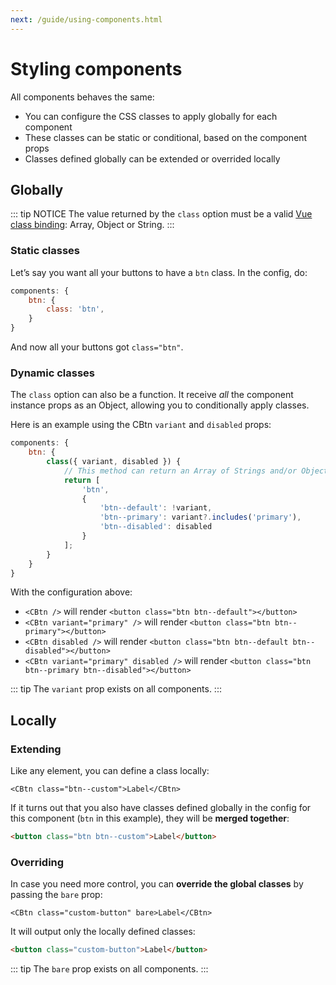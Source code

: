 ```yaml
---
next: /guide/using-components.html
---
```


# Styling components

All components behaves the same:

-   You can configure the CSS classes to apply globally for each component
-   These classes can be static or conditional, based on the component props
-   Classes defined globally can be extended or overrided locally

## Globally

::: tip NOTICE
The value returned by the `class` option must be a valid [Vue class binding](https://v3.vuejs.org/guide/class-and-style.html#binding-html-classes): Array, Object or String.
:::

### Static classes

Let’s say you want all your buttons to have a `btn` class. In the config, do:

```js
components: {
    btn: {
        class: 'btn',
    }
}
```

And now all your buttons got `class="btn"`.

### Dynamic classes

The `class` option can also be a function. It receive _all_ the component instance props as an Object, allowing you to conditionally apply classes.

Here is an example using the CBtn `variant` and `disabled` props:

```js
components: {
    btn: {
        class({ variant, disabled }) {
            // This method can return an Array of Strings and/or Objects, an Object or a String.
            return [
                'btn',
                {
                    'btn--default': !variant,
                    'btn--primary': variant?.includes('primary'),
                    'btn--disabled': disabled
                }
            ];
        }
    }
}
```

With the configuration above:

-   `<CBtn />` will render `<button class="btn btn--default"></button>`
-   `<CBtn variant="primary" />` will render `<button class="btn btn--primary"></button>`
-   `<CBtn disabled />` will render `<button class="btn btn--default btn--disabled"></button>`
-   `<CBtn variant="primary" disabled />` will render `<button class="btn btn--primary btn--disabled"></button>`

::: tip
The `variant` prop exists on all components.
:::

## Locally

### Extending

Like any element, you can define a class locally:

```vue
<CBtn class="btn--custom">Label</CBtn>
```

If it turns out that you also have classes defined globally in the config for this component (`btn` in this example), they will be **merged together**:

```html
<button class="btn btn--custom">Label</button>
```

### Overriding

In case you need more control, you can **override the global classes** by passing the `bare` prop:

```vue
<CBtn class="custom-button" bare>Label</CBtn>
```

It will output only the locally defined classes:

```html
<button class="custom-button">Label</button>
```

::: tip
The `bare` prop exists on all components.
:::
